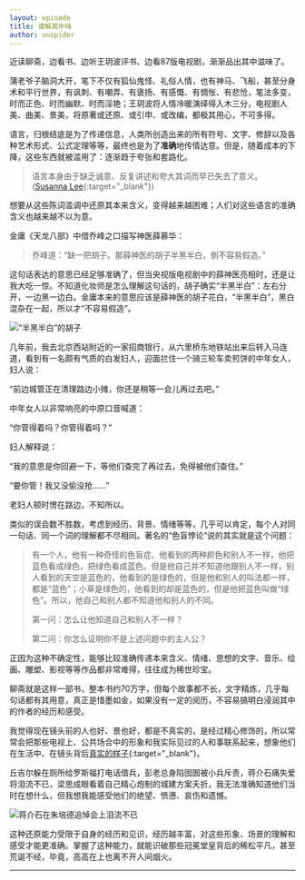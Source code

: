 ```yaml
---
layout: episode
title: 谁解其中味
author: uuspider
---
```

近读聊斋，边看书、边听王玥波评书、边看87版电视剧，渐渐品出其中滋味了。

蒲老爷子脑洞大开，笔下不仅有狐仙鬼怪、礼俗人情，也有神马、飞船，甚至分身术和平行世界，有讽刺、有嘲弄、有褒扬、有感慨、有惆怅、有悲怆，笔法多变，时而正色、时而幽默、时而淫艳；王玥波将人情冷暖演绎得入木三分，电视剧人美、曲美、景美，将原著或还原、或引申、或改编，都极其用心，不可多得。

语言，归根结底是为了传递信息，人类所创造出来的所有符号、文字、修辞以及各种艺术形式、公式定理等等，最终也是为了**准确**地传情达意。但是，随着成本的下降，这些东西就被滥用了：逐渐趋于夸张和套路化。

>语言本身由于缺乏诚意、反复讲述和夸大其词而早已失去了意义。([Susanna Lee][ref01]{:target="_blank"})

想要从这些陈词滥调中还原其本来含义，变得越来越困难；人们对这些语言的准确含义也越来越不以为意。

金庸《天龙八部》中借乔峰之口描写神医薛慕华：

>乔峰道：“缺一把胡子。那薛神医的胡子半黑半白，倒不容易假造。”

这句话表达的意思已经足够准确了，但当央视版电视剧中的薛神医亮相时，还是让我大吃一惊。不知道化妆师是怎么理解这句话的，胡子确实“半黑半白”：左右分开，一边黑一边白。金庸本来的意思应该是薛神医的胡子花白，“半黑半白”，黑白混杂在一起，所以才“不容易假造”。

![“半黑半白”的胡子][img01]

几年前，我去北京西站附近的一家招商银行，从六里桥东地铁站出来后转入马连道，看到有一名颇有气质的白发妇人，迎面拦住一个骑三轮车卖煎饼的中年女人，妇人说：

“前边城管正在清理路边小摊，你还是稍等一会儿再过去吧。”

中年女人以非常响亮的中原口音喊道：

“你管得着吗？你管得着吗？”

妇人解释说：

“我的意思是你回避一下，等他们查完了再过去，免得被他们查住。”

“要你管！我又没偷没抢……”

老妇人顿时愣在路边，不知所以。

类似的误会数不胜数，考虑到经历、背景、情绪等等，几乎可以肯定，每个人对同一句话、同一个词的理解都不尽相同。著名的“色盲悖论”说的其实就是这个问题：

>有一个人，他有一种奇怪的色盲症。他看到的两种颜色和别人不一样，他把蓝色看成绿色，把绿色看成蓝色。但是他自己并不知道他跟别人不一样，别人看到的天空是蓝色的，他看到的是绿色的，但是他和别人的叫法都一样，都是“蓝色”；小草是绿色的，他看到的却是蓝色的，但是他把蓝色叫做“绿色”。所以，他自己和别人都不知道他和别人的不同。
>
>第一问：怎么让他知道自己和别人不一样？
>
>第二问：你怎么证明你不是上述问题中的主人公？

正因为这种不确定性，能够比较准确传递本来含义、情绪、思想的文字、音乐、绘画、雕塑、影视等等作品都非常难得，往往成为稀世珍宝。

聊斋就是这样一部书，整本书约70万字，但每个故事都不长，文字精炼，几乎每句话都有其用意，真正是惜墨如金，如果没有一定的阅历，不容易搞明白浸润其中的作者的经历和感受。

我觉得现在镜头前的人也好、景也好，都是不真实的，是经过精心修饰的，所以常常会把那些电视上、公共场合中的形象和我实际见过的人和事联系起来，想象他们在生活中、在镜头背后[真实的样子][ref02]{:target="_blank"}。

丘吉尔躲在厕所给罗斯福打电话借兵，彭老总身陷囹圄被小兵斥责，蒋介石痛失爱将泪流不已，梁思成眼看着自己精心炮制的城建方案夭折，我无法准确知道他们当时在想什么，但我想我能感受他们的绝望、愤懑、哀伤和遗憾。

![蒋介石在朱培德追悼会上泪流不已][img02]

这种还原能力受限于自身的经历和见识，经历越丰富，对这些形象、场景的理解和感受才能更准确。掌握了这种能力，就能识破那些冠冕堂皇背后的稀松平凡，甚至荒诞不经，毕竟，高高在上也离不开人间烟火。

***


[ref01]:https://theconversation.com/were-living-in-the-bizarre-world-that-flaubert-envisioned-129211 "We're living in the bizarre world that Flaubert envisioned"

[ref02]:https://www.bilibili.com/video/BV1YD4y1S7pV?t=488 "恰好看到杨丞琳被求婚的视频，感觉从中可以感受名人真实的一面"

[img01]:http://about.uuspider.com/images/episode/20071201.jpg "“半黑半白”的胡子"

[img02]:http://about.uuspider.com/images/episode/20071202.jpg "蒋介石在朱培德追悼会上泪流不已"

